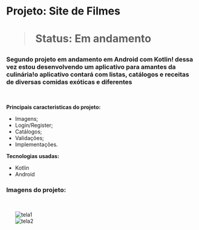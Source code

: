 
<h1> Projeto: Site de Filmes <h1> 

  > Status: Em andamento
  
  ### Segundo projeto em andamento em Android com Kotlin! dessa vez estou desenvolvendo um aplicativo para amantes da culinária!o aplicativo contará com listas, catálogos e receitas de diversas comidas exóticas e diferentes
  
  <br>
  
  <strong>Principais caracteristicas do projeto: </strong>
  + Imagens;
  + Login/Register;
  + Catálogos;
  + Validações;
  + Implementações.
  
  <strong>Tecnologias usadas: </strong>
   + Kotlin
   + Android 
  
  
   ### Imagens do projeto:
  
  <br>
  
&nbsp;&nbsp;&nbsp;&nbsp;&nbsp;&nbsp;![tela1](https://user-images.githubusercontent.com/79876042/142202825-8ae29f13-90e2-45f6-a1a2-ec3f098ff813.png)
  <br>
&nbsp;&nbsp;&nbsp;&nbsp;&nbsp;&nbsp;![tela2](https://user-images.githubusercontent.com/79876042/142202865-9ab379c5-ffa6-4261-8e67-c006ab12b620.png)
  <br>

